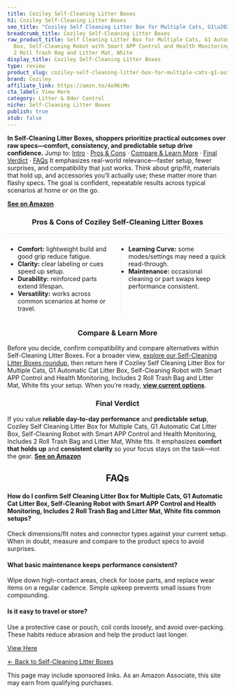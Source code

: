 ```yaml
---
title: Coziley Self-Cleaning Litter Boxes
h1: Coziley Self-Cleaning Litter Boxes
seo_title: "Coziley Self Cleaning Litter Box for Multiple Cats, G1\u2026"
breadcrumb_title: Coziley Self-Cleaning Litter Boxes
raw_product_title: Self Cleaning Litter Box for Multiple Cats, G1 Automatic Cat Litter
  Box, Self-Cleaning Robot with Smart APP Control and Health Monitoring, Includes
  2 Roll Trash Bag and Litter Mat, White
display_title: Coziley Self-Cleaning Litter Boxes
type: review
product_slug: coziley-self-cleaning-litter-box-for-multiple-cats-g1-automatic-cat-lit-8d936718
brand: Coziley
affiliate_link: https://amzn.to/4o96iMn
cta_label: View Here
category: Litter & Odor Control
niche: Self-Cleaning Litter Boxes
publish: true
stub: false
---
```


<div id="intro" class="full-width"><p><strong>In Self-Cleaning Litter Boxes, shoppers prioritize practical outcomes over raw specs&mdash;comfort, consistency, and predictable setup drive confidence.</strong> Jump to: <a href="#intro">Intro</a> · <a href="#pros-cons">Pros &amp; Cons</a> · <a href="#compare-more">Compare &amp; Learn More</a> · <a href="#verdict">Final Verdict</a> · <a href="#faqs">FAQs</a> It emphasizes real-world relevance&mdash;faster setup, fewer surprises, and compatibility that just works. Think about grip/fit, materials that hold up, and accessories you’ll actually use; these matter more than flashy specs. The goal is confident, repeatable results across typical scenarios at home or on the go.</p><p><a href="https://amzn.to/4o96iMn" rel="nofollow sponsored noopener" target="_blank"><strong>See on Amazon</strong></a></p></div>
<h3 id="pros-cons" style="text-align:center;">Pros &amp; Cons of Coziley Self-Cleaning Litter Boxes</h3>
<div class="pc-grid" style="display:grid;grid-template-columns:1fr 1fr;gap:16px;border-top:1px solid #e5e7eb;padding-top:12px;">
  <ul>
    <li><strong>Comfort:</strong> lightweight build and good grip reduce fatigue.</li>
    <li><strong>Clarity:</strong> clear labeling or cues speed up setup.</li>
    <li><strong>Durability:</strong> reinforced parts extend lifespan.</li>
    <li><strong>Versatility:</strong> works across common scenarios at home or travel.</li>
  </ul>
  <ul style="border-left:1px solid #e5e7eb;padding-left:16px;">
    <li><strong>Learning Curve:</strong> some modes/settings may need a quick read-through.</li>
    <li><strong>Maintenance:</strong> occasional cleaning or part swaps keep performance consistent.</li>
  </ul>
</div>


<h3 id="compare-more" style="text-align:center;">Compare &amp; Learn More</h3>
<p>Before you decide, confirm compatibility and compare alternatives within Self-Cleaning Litter Boxes. For a broader view, <a href="#">explore our Self-Cleaning Litter Boxes roundup</a>, then return here if Coziley Self Cleaning Litter Box for Multiple Cats, G1 Automatic Cat Litter Box, Self-Cleaning Robot with Smart APP Control and Health Monitoring, Includes 2 Roll Trash Bag and Litter Mat, White fits your setup. When you’re ready, <a href="https://amzn.to/4o96iMn" rel="nofollow sponsored noopener" target="_blank"><strong>view current options</strong></a>.</p>

<h3 id="verdict" style="text-align:center;">Final Verdict</h3>
<p>If you value <strong>reliable day-to-day performance</strong> and <strong>predictable setup</strong>, Coziley Self Cleaning Litter Box for Multiple Cats, G1 Automatic Cat Litter Box, Self-Cleaning Robot with Smart APP Control and Health Monitoring, Includes 2 Roll Trash Bag and Litter Mat, White fits. It emphasizes <strong>comfort that holds up</strong> and <strong>consistent clarity</strong> so your focus stays on the task&mdash;not the gear. <a href="https://amzn.to/4o96iMn" rel="nofollow sponsored noopener" target="_blank"><strong>See on Amazon</strong></a></p>

<h2 id="faqs" style="text-align:center;">FAQs</h2>
<h4><strong>How do I confirm Self Cleaning Litter Box for Multiple Cats, G1 Automatic Cat Litter Box, Self-Cleaning Robot with Smart APP Control and Health Monitoring, Includes 2 Roll Trash Bag and Litter Mat, White fits common setups?</strong></h4>
<p>Check dimensions/fit notes and connector types against your current setup. When in doubt, measure and compare to the product specs to avoid surprises.</p>
<h4><strong>What basic maintenance keeps performance consistent?</strong></h4>
<p>Wipe down high-contact areas, check for loose parts, and replace wear items on a regular cadence. Simple upkeep prevents small issues from compounding.</p>
<h4><strong>Is it easy to travel or store?</strong></h4>
<p>Use a protective case or pouch, coil cords loosely, and avoid over-packing. These habits reduce abrasion and help the product last longer.</p>

<p><a class="btn" href="https://amzn.to/4o96iMn" target="_blank" rel="nofollow sponsored noopener">View Here</a></p>
<p><a href="/roundups/litter-odor-control/self-cleaning-litter-boxes/">← Back to Self-Cleaning Litter Boxes</a></p>
<aside class="disclosure">This page may include sponsored links. As an Amazon Associate, this site may earn from qualifying purchases.</aside>
